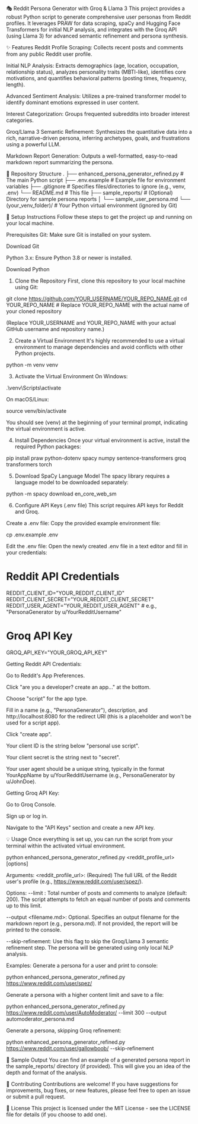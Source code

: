 🎭 Reddit Persona Generator with Groq & Llama 3
This project provides a robust Python script to generate comprehensive user personas from Reddit profiles. It leverages PRAW for data scraping, spaCy and Hugging Face Transformers for initial NLP analysis, and integrates with the Groq API (using Llama 3) for advanced semantic refinement and persona synthesis.

✨ Features
Reddit Profile Scraping: Collects recent posts and comments from any public Reddit user profile.

Initial NLP Analysis: Extracts demographics (age, location, occupation, relationship status), analyzes personality traits (MBTI-like), identifies core motivations, and quantifies behavioral patterns (posting times, frequency, length).

Advanced Sentiment Analysis: Utilizes a pre-trained transformer model to identify dominant emotions expressed in user content.

Interest Categorization: Groups frequented subreddits into broader interest categories.

Groq/Llama 3 Semantic Refinement: Synthesizes the quantitative data into a rich, narrative-driven persona, inferring archetypes, goals, and frustrations using a powerful LLM.

Markdown Report Generation: Outputs a well-formatted, easy-to-read markdown report summarizing the persona.

📁 Repository Structure
.
├── enhanced_persona_generator_refined.py  # The main Python script
├── .env.example                         # Example file for environment variables
├── .gitignore                           # Specifies files/directories to ignore (e.g., venv, .env)
└── README.md                            # This file
├── sample_reports/                      # (Optional) Directory for sample persona reports
│   └── sample_user_persona.md
└── (your_venv_folder)/                  # Your Python virtual environment (ignored by Git)

🚀 Setup Instructions
Follow these steps to get the project up and running on your local machine.

Prerequisites
Git: Make sure Git is installed on your system.

Download Git

Python 3.x: Ensure Python 3.8 or newer is installed.

Download Python

1. Clone the Repository
First, clone this repository to your local machine using Git:

git clone https://github.com/YOUR_USERNAME/YOUR_REPO_NAME.git
cd YOUR_REPO_NAME # Replace YOUR_REPO_NAME with the actual name of your cloned repository

(Replace YOUR_USERNAME and YOUR_REPO_NAME with your actual GitHub username and repository name.)

2. Create a Virtual Environment
It's highly recommended to use a virtual environment to manage dependencies and avoid conflicts with other Python projects.

python -m venv venv

3. Activate the Virtual Environment
On Windows:

.\venv\Scripts\activate

On macOS/Linux:

source venv/bin/activate

You should see (venv) at the beginning of your terminal prompt, indicating the virtual environment is active.

4. Install Dependencies
Once your virtual environment is active, install the required Python packages:

pip install praw python-dotenv spacy numpy sentence-transformers groq transformers torch

5. Download SpaCy Language Model
The spacy library requires a language model to be downloaded separately:

python -m spacy download en_core_web_sm

6. Configure API Keys (.env file)
This script requires API keys for Reddit and Groq.

Create a .env file:
Copy the provided example environment file:

cp .env.example .env

Edit the .env file:
Open the newly created .env file in a text editor and fill in your credentials:

# Reddit API Credentials
REDDIT_CLIENT_ID="YOUR_REDDIT_CLIENT_ID"
REDDIT_CLIENT_SECRET="YOUR_REDDIT_CLIENT_SECRET"
REDDIT_USER_AGENT="YOUR_REDDIT_USER_AGENT" # e.g., "PersonaGenerator by u/YourRedditUsername"

# Groq API Key
GROQ_API_KEY="YOUR_GROQ_API_KEY"

Getting Reddit API Credentials:

Go to Reddit's App Preferences.

Click "are you a developer? create an app..." at the bottom.

Choose "script" for the app type.

Fill in a name (e.g., "PersonaGenerator"), description, and http://localhost:8080 for the redirect URI (this is a placeholder and won't be used for a script app).

Click "create app".

Your client ID is the string below "personal use script".

Your client secret is the string next to "secret".

Your user agent should be a unique string, typically in the format YourAppName by u/YourRedditUsername (e.g., PersonaGenerator by u/JohnDoe).

Getting Groq API Key:

Go to Groq Console.

Sign up or log in.

Navigate to the "API Keys" section and create a new API key.

💡 Usage
Once everything is set up, you can run the script from your terminal within the activated virtual environment.

python enhanced_persona_generator_refined.py <reddit_profile_url> [options]

Arguments:
<reddit_profile_url>: (Required) The full URL of the Reddit user's profile (e.g., https://www.reddit.com/user/spez/).

Options:
--limit <int>: Total number of posts and comments to analyze (default: 200). The script attempts to fetch an equal number of posts and comments up to this limit.

--output <filename.md>: Optional. Specifies an output filename for the markdown report (e.g., persona.md). If not provided, the report will be printed to the console.

--skip-refinement: Use this flag to skip the Groq/Llama 3 semantic refinement step. The persona will be generated using only local NLP analysis.

Examples:
Generate a persona for a user and print to console:

python enhanced_persona_generator_refined.py https://www.reddit.com/user/spez/

Generate a persona with a higher content limit and save to a file:

python enhanced_persona_generator_refined.py https://www.reddit.com/user/AutoModerator/ --limit 300 --output automoderator_persona.md

Generate a persona, skipping Groq refinement:

python enhanced_persona_generator_refined.py https://www.reddit.com/user/gallowboob/ --skip-refinement

📄 Sample Output
You can find an example of a generated persona report in the sample_reports/ directory (if provided). This will give you an idea of the depth and format of the analysis.

🤝 Contributing
Contributions are welcome! If you have suggestions for improvements, bug fixes, or new features, please feel free to open an issue or submit a pull request.

📜 License
This project is licensed under the MIT License - see the LICENSE file for details (if you choose to add one).
